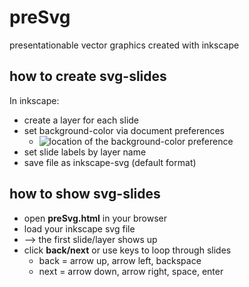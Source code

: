 # preSvg
presentationable vector graphics created with inkscape

## how to create svg-slides

In inkscape:

- create a layer for each slide
- set background-color via document preferences
  - ![location of the background-color preference](http://goinkscape.com/wp-content/uploads/2015/04/transparent-3.png)
- set slide labels by layer name
- save file as inkscape-svg (default format)

## how to show svg-slides

- open **preSvg.html** in your browser
- load your inkscape svg file
- --> the first slide/layer shows up
- click **back/next** or use keys to loop through slides
  - back = arrow up, arrow left, backspace
  - next = arrow down, arrow right, space, enter
